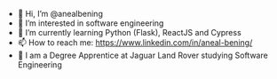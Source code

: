 - 👋 Hi, I’m @anealbening
- 👀 I’m interested in software engineering
- 🌱 I’m currently learning Python (Flask), ReactJS and Cypress
- 📫 How to reach me: https://www.linkedin.com/in/aneal-bening/
- 💼 I am a Degree Apprentice at Jaguar Land Rover studying Software Engineering

<!---
anealbening/anealbening is a ✨ special ✨ repository because its `README.md` (this file) appears on your GitHub profile.
You can click the Preview link to take a look at your changes.
--->
